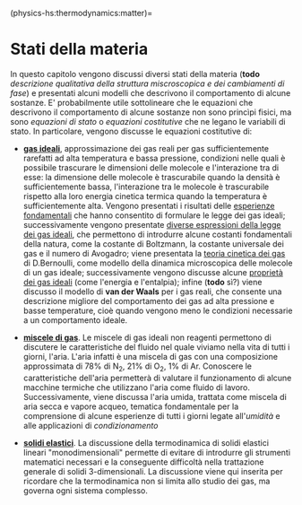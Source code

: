 (physics-hs:thermodynamics:matter)=
# Stati della materia

In questo capitolo vengono discussi diversi stati della materia (**todo** *descrizione qualitativa della struttura miscroscopica e dei cambiamenti di fase*) e presentati alcuni modelli che descrivono il comportamento di alcune sostanze.
E' probabilmente utile sottolineare che le equazioni che descrivono il comportamento di alcune sostanze non sono princìpi fisici, ma sono *equazioni di stato* o *equazioni costitutive* che ne legano le variabili di stato. In particolare, vengono discusse le equazioni costitutive di:

- [**gas ideali**](physics-hs:thermodynamics:matter:gases:ideal), approssimazione dei gas reali per gas sufficientemente rarefatti ad alta temperatura e bassa pressione, condizioni nelle quali è possibile trascurare le dimensioni delle molecole e l'interazione tra di esse: la dimensione delle molecole è trascurabile quando la densità è sufficientemente bassa, l'interazione tra le molecole è trascurabile rispetto alla loro energia cinetica termica quando la temperatura è sufficientemente alta. Vengono presentati i risultati delle [esperienze fondamentali](physics-hs:thermodynamics:matter:gases:ideal:experiments) che hanno consentito di formulare le legge dei gas ideali; successivamente vengono presentate [diverse espressioni della legge dei gas ideali](physics-hs:thermodynamics:matter:gases:ideal:expressions), che permettono di introdurre alcune costanti fondamentali della natura, come la costante di Boltzmann, la costante universale dei gas e il numero di Avogadro; viene presentata la [teoria cinetica dei gas](physics-hs:thermodynamics:matter:gases:ideal:kinetic-theory) di D.Bernoulli, come modello della dinamica microscopica delle molecole di un gas ideale; successivamente vengono discusse alcune [proprietà dei gas ideali](physics-hs:thermodynamics:matter:gases:ideal:formulas) (come l'energia e l'entalpia); infine (**todo** sì?) viene discusso il modello di **van der Waals** per i gas reali, che consente una descrizione migliore del comportamento dei gas ad alta pressione e basse temperature, cioè quando vengono meno le condizioni necessarie a un comportamento ideale.

- [**miscele di gas**](physics-hs:thermodynamics:matter:gases:mixture). Le miscele di gas ideali non reagenti permettono di discutere le caratteristiche del fluido nel quale viviamo nella vita di tutti i giorni, l'aria. L'aria infatti è una miscela di gas con una composizione approssimata di $78\%$ di $\text{N}_2$, $21\%$ di $\text{O}_2$, $1\%$ di $\text{Ar}$. Conoscere le caratteristiche dell'aria permetterà di valutare il funzionamento di alcune macchine termiche che utilizzano l'aria come fluido di lavoro. Successivamente, viene discussa l'aria umida, trattata come miscela di aria secca e vapore acqueo, tematica fondamentale per la comprensione di alcune esperienze di tutti i giorni legate all'*umidità* e alle applicazioni di *condizionamento*

- [**solidi elastici**](physics-hs:thermodynamics:matter:elastic:1d). La discussione della termodinamica di solidi elastici lineari "monodimensionali" permette di evitare di introdurre gli strumenti matematici necessari e la conseguente difficoltà nella trattazione generale di solidi 3-dimensionali. La discussione viene qui inserita per ricordare che la termodinamica non si limita allo studio dei gas, ma governa ogni sistema complesso.


